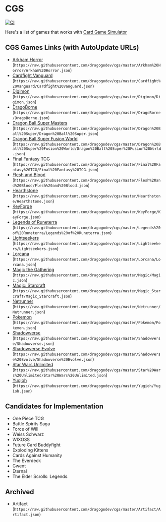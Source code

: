 # CGS

[![CI](https://github.com/dragogodev/cgs/actions/workflows/main.yml/badge.svg)](https://github.com/dragogodev/cgs/actions/workflows/main.yml)

Here's a list of games that works with [Card Game Simulator](https://www.cardgamesimulator.com)

## CGS Games Links (with AutoUpdate URLs)
- [Arkham Horror](https://cgs.games/dragogodev/arkham_horror) (`https://raw.githubusercontent.com/dragogodev/cgs/master/Arkham%20Horror/Arkham%20Horror.json`)
- [Cardfight Vanguard](https://cgs.games/dragogodev/cardfight_vanguard) (`https://raw.githubusercontent.com/dragogodev/cgs/master/Cardfight%20Vanguard/Cardfight%20Vanguard.json`)
- [Digimon](https://cgs.games/dragogodev/digimon) (`https://raw.githubusercontent.com/dragogodev/cgs/master/Digimon/Digimon.json`)
- [DragoBorne](https://cgs.games/dragogodev/drago_borne) (`https://raw.githubusercontent.com/dragogodev/cgs/master/DragoBorne/DragoBorne.json`)
- [Dragon Ball Super Masters](https://cgs.games/dragogodev/dragon_ball_super) (`https://raw.githubusercontent.com/dragogodev/cgs/master/Dragon%20Ball%20Super/Dragon%20Ball%20Super.json`)
- [Dragon Ball Super Fusion World](https://cgs.games/dragogodev/dragon_ball_super_fusion_world) (`https://raw.githubusercontent.com/dragogodev/cgs/master/Dragon%20Ball%20Super%20Fusion%20World/Dragon%20Ball%20Super%20Fusion%20World.json`)
- [Final Fantasy TCG](https://cgs.games/dragogodev/final_fantasy_tcg) (`https://raw.githubusercontent.com/dragogodev/cgs/master/Final%20Fantasy%20TCG/Final%20Fantasy%20TCG.json`)
- [Flesh and Blood](https://cgs.games/dragogodev/flesh_and_blood) (`https://raw.githubusercontent.com/dragogodev/cgs/master/Flesh%20and%20Blood/Flesh%20and%20Blood.json`)
- [Hearthstone](https://cgs.games/dragogodev/hearthstone) (`https://raw.githubusercontent.com/dragogodev/cgs/master/Hearthstone/Hearthstone.json`)
- [KeyForge](https://cgs.games/dragogodev/key_forge) (`https://raw.githubusercontent.com/dragogodev/cgs/master/KeyForge/KeyForge.json`)
- [Legends of Runeterra](https://cgs.games/dragogodev/legends_of_runeterra) (`https://raw.githubusercontent.com/dragogodev/cgs/master/Legends%20of%20Runeterra/Legends%20of%20Runeterra.json`)
- [Lightseekers](https://cgs.games/dragogodev/lightseekers) (`https://raw.githubusercontent.com/dragogodev/cgs/master/Lightseekers/Lightseekers.json`)
- [Lorcana](https://cgs.games/dragogodev/lorcana) (`https://raw.githubusercontent.com/dragogodev/cgs/master/Lorcana/Lorcana.json`)
- [Magic the Gathering](https://cgs.games/dragogodev/magic_the_gathering) (`https://raw.githubusercontent.com/dragogodev/cgs/master/Magic/Magic.json`)
- [Magic: Starcraft](https://cgs.games/dragogodev/magic_starcraft) (`https://raw.githubusercontent.com/dragogodev/cgs/master/Magic_Starcraft/Magic_Starcraft.json`)
- [Netrunner](https://cgs.games/dragogodev/netrunner) (`https://raw.githubusercontent.com/dragogodev/cgs/master/Netrunner/Netrunner.json`)
- [Pokemon](https://cgs.games/dragogodev/pokemon) (`https://raw.githubusercontent.com/dragogodev/cgs/master/Pokemon/Pokemon.json`)
- [Shadowverse](https://cgs.games/dragogodev/shadowverse) (`https://raw.githubusercontent.com/dragogodev/cgs/master/Shadowverse/Shadowverse.json`)
- [Shadowverse Evolve](https://cgs.games/dragogodev/shadowverse_evolve) (`https://raw.githubusercontent.com/dragogodev/cgs/master/Shadowverse%20Evolve/Shadowverse%20Evolve.json`)
- [Star Wars Unlimited](https://cgs.games/dragogodev/star_wars_unlimited) (`https://raw.githubusercontent.com/dragogodev/cgs/master/Star%20Wars%20Unlimited/Star%20Wars%20Unlimited.json`)
- [Yugioh](https://cgs.games/dragogodev/yugioh) (`https://raw.githubusercontent.com/dragogodev/cgs/master/Yugioh/Yugioh.json`)

## Candidates for Implementation
- One Piece TCG
- Battle Spirits Saga
- Force of Will
- Weiss Schwarz
- WIXOSS
- Future Card Buddyfight
- Exploding Kittens
- Cards Against Humanity
- The Everdeck
- Gwent
- Eternal
- The Elder Scrolls: Legends

## Archived
- Artifact (`https://raw.githubusercontent.com/dragogodev/cgs/master/Artifact/Artifact.json`)

